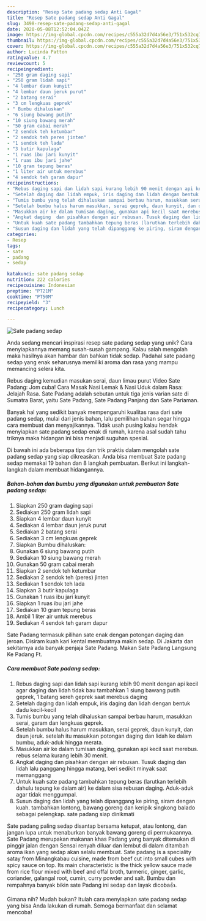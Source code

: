 ```yaml
---
description: "Resep Sate padang sedap Anti Gagal"
title: "Resep Sate padang sedap Anti Gagal"
slug: 3498-resep-sate-padang-sedap-anti-gagal
date: 2020-05-08T12:52:04.042Z
image: https://img-global.cpcdn.com/recipes/c555a32d7d4a56e3/751x532cq70/sate-padang-sedap-foto-resep-utama.jpg
thumbnail: https://img-global.cpcdn.com/recipes/c555a32d7d4a56e3/751x532cq70/sate-padang-sedap-foto-resep-utama.jpg
cover: https://img-global.cpcdn.com/recipes/c555a32d7d4a56e3/751x532cq70/sate-padang-sedap-foto-resep-utama.jpg
author: Lucinda Patton
ratingvalue: 4.7
reviewcount: 5
recipeingredient:
- "250 gram daging sapi"
- "250 gram lidah sapi"
- "4 lembar daun kunyit"
- "4 lembar daun jeruk purut"
- "2 batang serai"
- "3 cm lengkuas geprek"
- " Bumbu dihaluskan"
- "6 siung bawang putih"
- "10 siung bawang merah"
- "50 gram cabai merah"
- "2 sendok teh ketumbar"
- "2 sendok teh peres jinten"
- "1 sendok teh lada"
- "3 butir kapulaga"
- "1 ruas ibu jari kunyit"
- "1 ruas ibu jari jahe"
- "10 gram tepung beras"
- "1 liter air untuk merebus"
- "4 sendok teh garam dapur"
recipeinstructions:
- "Rebus daging sapi dan lidah sapi kurang lebih 90 menit dengan api kecil agar daging dan lidah tidak bau tambahkan 1 siung bawang putih geprek, 1 batang sereh geprek saat merebus daging"
- "Setelah daging dan lidah empuk, iris daging dan lidah dengan bentuk dadu kecil-kecil"
- "Tumis bumbu yang telah dihaluskan sampai berbau harum, masukkan serai, garam dan lengkuas geprek."
- "Setelah bumbu halus harum masukkan, serai geprek, daun kunyit, dan daun jeruk. setelah itu masukkan potongan daging dan lidah ke dalam bumbu, aduk-aduk hingga merata."
- "Masukkan air ke dalam tumisan daging, gunakan api kecil saat merebus. rebus selama kurang lebih 30 menit."
- "Angkat daging  dan pisahkan dengan air rebusan. Tusuk daging dan lidah lalu panggang hingga matang, beri sedikit minyak saat memanggang"
- "Untuk kuah sate padang tambahkan tepung beras (larutkan terlebih dahulu tepung ke dalam air) ke dalam sisa rebusan daging. Aduk-aduk agar tidak menggumpal."
- "Susun daging dan lidah yang telah dipanggang ke piring, siram dengan kuah. tambahkan lontong, bawang goreng dan keripik singkong balado sebagai pelengkap. sate padang siap dinikmati"
categories:
- Resep
tags:
- sate
- padang
- sedap

katakunci: sate padang sedap 
nutrition: 222 calories
recipecuisine: Indonesian
preptime: "PT21M"
cooktime: "PT50M"
recipeyield: "3"
recipecategory: Lunch

---
```



![Sate padang sedap](https://img-global.cpcdn.com/recipes/c555a32d7d4a56e3/751x532cq70/sate-padang-sedap-foto-resep-utama.jpg)

Anda sedang mencari inspirasi resep sate padang sedap yang unik? Cara menyiapkannya memang susah-susah gampang. Kalau salah mengolah maka hasilnya akan hambar dan bahkan tidak sedap. Padahal sate padang sedap yang enak seharusnya memiliki aroma dan rasa yang mampu memancing selera kita.

Rebus daging kemudian masukan serai, daun limau purut Video Sate Padang: Jom cuba! Cara Masak Nasi Lemak &amp; Nasi Uduk dalam Rasa: Jelajah Rasa. Sate Padang adalah sebutan untuk tiga jenis varian sate di Sumatra Barat, yaitu Sate Padang, Sate Padang Panjang dan Sate Pariaman.

Banyak hal yang sedikit banyak mempengaruhi kualitas rasa dari sate padang sedap, mulai dari jenis bahan, lalu pemilihan bahan segar hingga cara membuat dan menyajikannya. Tidak usah pusing kalau hendak menyiapkan sate padang sedap enak di rumah, karena asal sudah tahu triknya maka hidangan ini bisa menjadi suguhan spesial.


Di bawah ini ada beberapa tips dan trik praktis dalam mengolah sate padang sedap yang siap dikreasikan. Anda bisa membuat Sate padang sedap memakai 19 bahan dan 8 langkah pembuatan. Berikut ini langkah-langkah dalam membuat hidangannya.

<!--inarticleads1-->

##### Bahan-bahan dan bumbu yang digunakan untuk pembuatan Sate padang sedap:

1. Siapkan 250 gram daging sapi
1. Sediakan 250 gram lidah sapi
1. Siapkan 4 lembar daun kunyit
1. Sediakan 4 lembar daun jeruk purut
1. Sediakan 2 batang serai
1. Sediakan 3 cm lengkuas geprek
1. Siapkan  Bumbu dihaluskan:
1. Gunakan 6 siung bawang putih
1. Sediakan 10 siung bawang merah
1. Gunakan 50 gram cabai merah
1. Siapkan 2 sendok teh ketumbar
1. Sediakan 2 sendok teh (peres) jinten
1. Sediakan 1 sendok teh lada
1. Siapkan 3 butir kapulaga
1. Gunakan 1 ruas ibu jari kunyit
1. Siapkan 1 ruas ibu jari jahe
1. Sediakan 10 gram tepung beras
1. Ambil 1 liter air untuk merebus
1. Sediakan 4 sendok teh garam dapur


Sate Padang termasuk pilihan sate enak dengan potongan daging dan jeroan. Disiram kuah kari kental membuatnya makin sedap. Di Jakarta dan sekitarnya ada banyak penjaja Sate Padang. Makan Sate Padang Langsung Ke Padang Ft. 

<!--inarticleads2-->

##### Cara membuat Sate padang sedap:

1. Rebus daging sapi dan lidah sapi kurang lebih 90 menit dengan api kecil agar daging dan lidah tidak bau tambahkan 1 siung bawang putih geprek, 1 batang sereh geprek saat merebus daging
1. Setelah daging dan lidah empuk, iris daging dan lidah dengan bentuk dadu kecil-kecil
1. Tumis bumbu yang telah dihaluskan sampai berbau harum, masukkan serai, garam dan lengkuas geprek.
1. Setelah bumbu halus harum masukkan, serai geprek, daun kunyit, dan daun jeruk. setelah itu masukkan potongan daging dan lidah ke dalam bumbu, aduk-aduk hingga merata.
1. Masukkan air ke dalam tumisan daging, gunakan api kecil saat merebus. rebus selama kurang lebih 30 menit.
1. Angkat daging  dan pisahkan dengan air rebusan. Tusuk daging dan lidah lalu panggang hingga matang, beri sedikit minyak saat memanggang
1. Untuk kuah sate padang tambahkan tepung beras (larutkan terlebih dahulu tepung ke dalam air) ke dalam sisa rebusan daging. Aduk-aduk agar tidak menggumpal.
1. Susun daging dan lidah yang telah dipanggang ke piring, siram dengan kuah. tambahkan lontong, bawang goreng dan keripik singkong balado sebagai pelengkap. sate padang siap dinikmati


Sate padang paling sedap disantap bersama ketupat, atau lontong, dan jangan lupa untuk menaburkan banyak bawang goreng di permukaannya. Sate Padang merupakan makanan khas Padang yang banyak ditemukan di pinggir jalan dengan Sensai renyah diluar dan lembut di dalam ditambah aroma ikan yang sedap akan selalu membuat. Sate padang is a speciality satay from Minangkabau cuisine, made from beef cut into small cubes with spicy sauce on top. Its main characteristic is the thick yellow sauce made from rice flour mixed with beef and offal broth, turmeric, ginger, garlic, coriander, galangal root, cumin, curry powder and salt. Bumbu dan rempahnya banyak bikin sate Padang ini sedap dan layak dicoba👍. 

Gimana nih? Mudah bukan? Itulah cara menyiapkan sate padang sedap yang bisa Anda lakukan di rumah. Semoga bermanfaat dan selamat mencoba!
